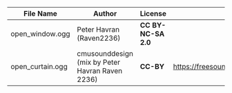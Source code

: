 | File Name        | Author   | License   | Link                            |
|------------------|----------|-----------|---------------------------------|
| open_window.ogg | Peter Havran (Raven2236) | **CC BY-NC-SA 2.0** |  |
| open_curtain.ogg | cmusounddesign (mix by Peter Havran Raven 2236) | **CC-BY** | https://freesound.org/people/cmusounddesign/sounds/84708/ |
